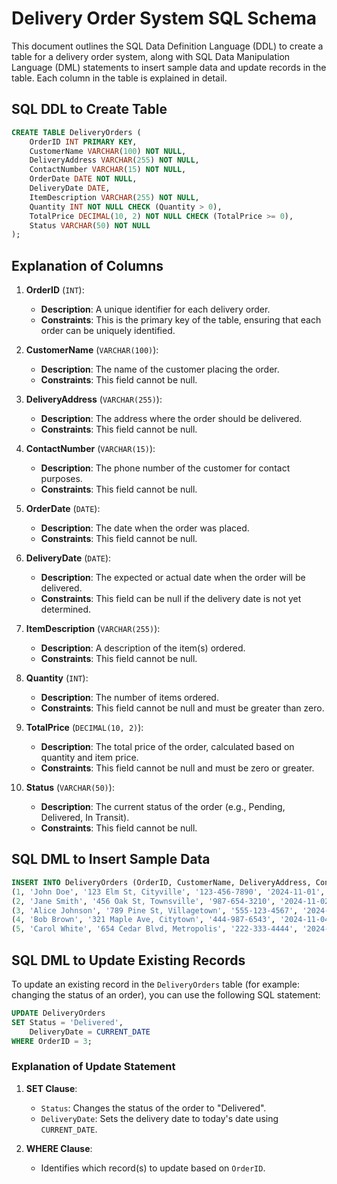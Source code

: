 # Delivery Order System SQL Schema

This document outlines the SQL Data Definition Language (DDL) to create a table for a delivery order system, along with SQL Data Manipulation Language (DML) statements to insert sample data and update records in the table. Each column in the table is explained in detail.

## SQL DDL to Create Table

```sql
CREATE TABLE DeliveryOrders (
    OrderID INT PRIMARY KEY,
    CustomerName VARCHAR(100) NOT NULL,
    DeliveryAddress VARCHAR(255) NOT NULL,
    ContactNumber VARCHAR(15) NOT NULL,
    OrderDate DATE NOT NULL,
    DeliveryDate DATE,
    ItemDescription VARCHAR(255) NOT NULL,
    Quantity INT NOT NULL CHECK (Quantity > 0),
    TotalPrice DECIMAL(10, 2) NOT NULL CHECK (TotalPrice >= 0),
    Status VARCHAR(50) NOT NULL
);
```

## Explanation of Columns

1. **OrderID** (`INT`):
   - **Description**: A unique identifier for each delivery order.
   - **Constraints**: This is the primary key of the table, ensuring that each order can be uniquely identified.

2. **CustomerName** (`VARCHAR(100)`):
   - **Description**: The name of the customer placing the order.
   - **Constraints**: This field cannot be null.

3. **DeliveryAddress** (`VARCHAR(255)`):
   - **Description**: The address where the order should be delivered.
   - **Constraints**: This field cannot be null.

4. **ContactNumber** (`VARCHAR(15)`):
   - **Description**: The phone number of the customer for contact purposes.
   - **Constraints**: This field cannot be null.

5. **OrderDate** (`DATE`):
   - **Description**: The date when the order was placed.
   - **Constraints**: This field cannot be null.

6. **DeliveryDate** (`DATE`):
   - **Description**: The expected or actual date when the order will be delivered.
   - **Constraints**: This field can be null if the delivery date is not yet determined.

7. **ItemDescription** (`VARCHAR(255)`):
   - **Description**: A description of the item(s) ordered.
   - **Constraints**: This field cannot be null.

8. **Quantity** (`INT`):
   - **Description**: The number of items ordered.
   - **Constraints**: This field cannot be null and must be greater than zero.

9. **TotalPrice** (`DECIMAL(10, 2)`):
   - **Description**: The total price of the order, calculated based on quantity and item price.
   - **Constraints**: This field cannot be null and must be zero or greater.

10. **Status** (`VARCHAR(50)`):
    - **Description**: The current status of the order (e.g., Pending, Delivered, In Transit).
    - **Constraints**: This field cannot be null.

## SQL DML to Insert Sample Data

```sql
INSERT INTO DeliveryOrders (OrderID, CustomerName, DeliveryAddress, ContactNumber, OrderDate, DeliveryDate, ItemDescription, Quantity, TotalPrice, Status) VALUES
(1, 'John Doe', '123 Elm St, Cityville', '123-456-7890', '2024-11-01', '2024-11-03', 'Wireless Mouse', 2, 40.00, 'Delivered'),
(2, 'Jane Smith', '456 Oak St, Townsville', '987-654-3210', '2024-11-02', '2024-11-04', 'Bluetooth Headphones', 1, 60.00, 'In Transit'),
(3, 'Alice Johnson', '789 Pine St, Villagetown', '555-123-4567', '2024-11-03', '2024-11-05', 'USB-C Charger', 3, 30.00, 'Pending'),
(4, 'Bob Brown', '321 Maple Ave, Citytown', '444-987-6543', '2024-11-04', '2024-11-06', 'Laptop Stand', 1, 25.00, 'Delivered'),
(5, 'Carol White', '654 Cedar Blvd, Metropolis', '222-333-4444', '2024-11-05', '2024-11-07', 'Ergonomic Keyboard', 1, 50.00, 'In Transit');
```

## SQL DML to Update Existing Records

To update an existing record in the `DeliveryOrders` table (for example: changing the status of an order), you can use the following SQL statement:

```sql
UPDATE DeliveryOrders
SET Status = 'Delivered',
    DeliveryDate = CURRENT_DATE
WHERE OrderID = 3;
```

### Explanation of Update Statement

1. **SET Clause**:
   - `Status`: Changes the status of the order to "Delivered".
   - `DeliveryDate`: Sets the delivery date to today's date using `CURRENT_DATE`.

2. **WHERE Clause**:
   - Identifies which record(s) to update based on `OrderID`.

